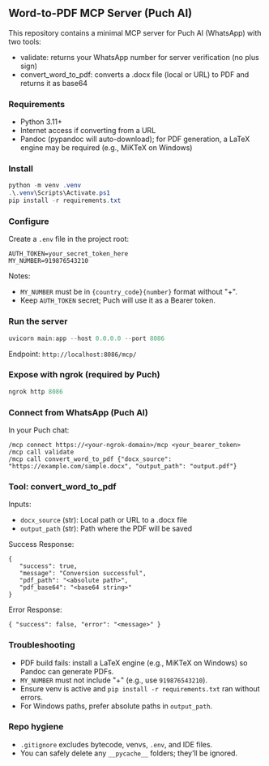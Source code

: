 ## Word-to-PDF MCP Server (Puch AI)

This repository contains a minimal MCP server for Puch AI (WhatsApp) with two tools:

- validate: returns your WhatsApp number for server verification (no plus sign)
- convert_word_to_pdf: converts a .docx file (local or URL) to PDF and returns it as base64

### Requirements

- Python 3.11+
- Internet access if converting from a URL
- Pandoc (pypandoc will auto-download); for PDF generation, a LaTeX engine may be required (e.g., MiKTeX on Windows)

### Install

```powershell
python -m venv .venv
.\.venv\Scripts\Activate.ps1
pip install -r requirements.txt
```

### Configure

Create a `.env` file in the project root:

```env
AUTH_TOKEN=your_secret_token_here
MY_NUMBER=919876543210
```

Notes:

- `MY_NUMBER` must be in `{country_code}{number}` format without "+".
- Keep `AUTH_TOKEN` secret; Puch will use it as a Bearer token.

### Run the server

```powershell
uvicorn main:app --host 0.0.0.0 --port 8086
```

Endpoint: `http://localhost:8086/mcp/`

### Expose with ngrok (required by Puch)

```powershell
ngrok http 8086
```

### Connect from WhatsApp (Puch AI)

In your Puch chat:

```
/mcp connect https://<your-ngrok-domain>/mcp <your_bearer_token>
/mcp call validate
/mcp call convert_word_to_pdf {"docx_source": "https://example.com/sample.docx", "output_path": "output.pdf"}
```

### Tool: convert_word_to_pdf

Inputs:

- `docx_source` (str): Local path or URL to a .docx file
- `output_path` (str): Path where the PDF will be saved

Success Response:

```
{
   "success": true,
   "message": "Conversion successful",
   "pdf_path": "<absolute path>",
   "pdf_base64": "<base64 string>"
}
```

Error Response:

```
{ "success": false, "error": "<message>" }
```

### Troubleshooting

- PDF build fails: install a LaTeX engine (e.g., MiKTeX on Windows) so Pandoc can generate PDFs.
- `MY_NUMBER` must not include "+" (e.g., use `919876543210`).
- Ensure venv is active and `pip install -r requirements.txt` ran without errors.
- For Windows paths, prefer absolute paths in `output_path`.

### Repo hygiene

- `.gitignore` excludes bytecode, venvs, `.env`, and IDE files.
- You can safely delete any `__pycache__` folders; they’ll be ignored.
